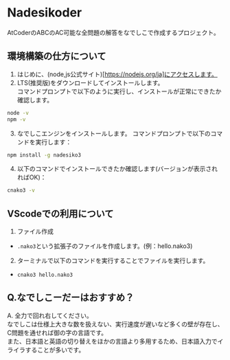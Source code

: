 # Nadesikoder
AtCoderのABCのAC可能な全問題の解答をなでしこで作成するプロジェクト。

## 環境構築の仕方について
1. はじめに、(node,js公式サイト)[https://nodejs.org/ja]にアクセスします。
2. LTS(推奨版)をダウンロードしてインストールします。  
コマンドプロンプトで以下のように実行し、インストールが正常にできたか確認します。
```cmd
node -v
npm -v
```

3. なでしこエンジンをインストールします。
コマンドプロンプトで以下のコマンドを実行します：
```cmd
npm install -g nadesiko3
```
4. 以下のコマンドでインストールできたか確認します(バージョンが表示されればOK)：
```cmd
cnako3 -v
```

## VScodeでの利用について
1. ファイル作成
 - `.nako3`という拡張子のファイルを作成します。(例：hello.nako3)
2. ターミナルで以下のコマンドを実行することでファイルを実行します。
 - `cnako3 hello.nako3`

## Q.なでしこーだーはおすすめ？
A. 全力で回れ右してください。  
なでしこは仕様上大きな数を扱えない、実行速度が遅いなど多くの壁が存在し、C問題を通せれば御の字の言語です。  
また、日本語と英語の切り替えをほかの言語より多用するため、日本語入力でイライラすることが多いです。
